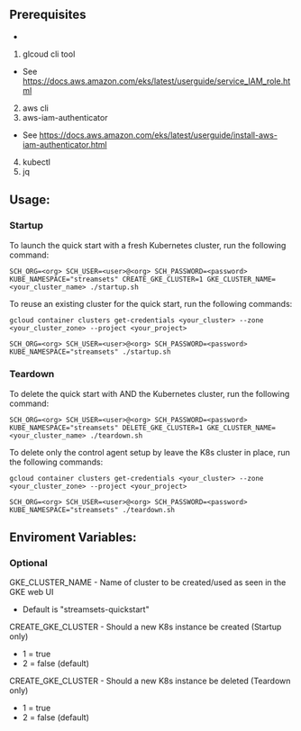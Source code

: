 ## Prerequisites

*
1. glcoud cli tool
  - See https://docs.aws.amazon.com/eks/latest/userguide/service_IAM_role.html
2. aws cli
3. aws-iam-authenticator
  - See https://docs.aws.amazon.com/eks/latest/userguide/install-aws-iam-authenticator.html
4. kubectl
5. jq

## Usage:

### Startup
To launch the quick start with a fresh Kubernetes cluster, run the following command:
~~~
SCH_ORG=<org> SCH_USER=<user>@<org> SCH_PASSWORD=<password> KUBE_NAMESPACE="streamsets" CREATE_GKE_CLUSTER=1 GKE_CLUSTER_NAME=<your_cluster_name> ./startup.sh
~~~

To reuse an existing cluster for the quick start, run the following commands:
~~~
gcloud container clusters get-credentials <your_cluster> --zone <your_cluster_zone> --project <your_project>
~~~
~~~
SCH_ORG=<org> SCH_USER=<user>@<org> SCH_PASSWORD=<password> KUBE_NAMESPACE="streamsets" ./startup.sh
~~~

### Teardown

To delete the quick start with AND the Kubernetes cluster, run the following command:
~~~
SCH_ORG=<org> SCH_USER=<user>@<org> SCH_PASSWORD=<password> KUBE_NAMESPACE="streamsets" DELETE_GKE_CLUSTER=1 GKE_CLUSTER_NAME=<your_cluster_name> ./teardown.sh
~~~

To delete only the control agent setup by leave the K8s cluster in place, run the following commands:
~~~
gcloud container clusters get-credentials <your_cluster> --zone <your_cluster_zone> --project <your_project>
~~~
~~~
SCH_ORG=<org> SCH_USER=<user>@<org> SCH_PASSWORD=<password> KUBE_NAMESPACE="streamsets" ./teardown.sh
~~~


## Enviroment Variables:

### Optional

GKE_CLUSTER_NAME - Name of cluster to be created/used as seen in the GKE web UI
  - Default is "streamsets-quickstart"

CREATE_GKE_CLUSTER - Should a new K8s instance be created (Startup only)
  - 1 = true
  - 2 = false (default)

CREATE_GKE_CLUSTER - Should a new K8s instance be deleted (Teardown only)
  - 1 = true
  - 2 = false (default)
